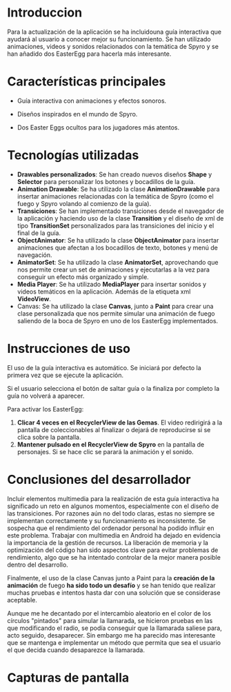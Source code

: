 # Introduccion
Para la actualización de la aplicación se ha incluidouna guía interactiva que ayudará al usuario a conocer mejor su funcionamiento. 
Se han utilizado animaciones, videos y sonidos relacionados con la temática de Spyro y se han añadido dos EasterEgg para hacerla más interesante. 

# Características principales

* Guía interactiva con animaciones y efectos sonoros.

* Diseños inspirados en el mundo de Spyro.

* Dos Easter Eggs ocultos para los jugadores más atentos.

# Tecnologías utilizadas

* **Drawables personalizados**: Se han creado nuevos diseños **Shape** y **Selector** para personalizar los botones y bocadillos de la guía.
* **Animation Drawable**: Se ha utilizado la clase **AnimationDrawable** para insertar animaciones relacionadas con la temática de Spyro (como el fuego y Spyro volando al comienzo de la guía). 
* **Transiciones**: Se han implementado transiciones desde el navegador de la aplicación y haciendo uso de la clase **Transition** y el diseño de xml de tipo **TransitionSet** personalizados para las transiciones del inicio y el final de la guía.
* **ObjectAnimator**: Se ha utilizado la clase **ObjectAnimator** para insertar animaciones que afectan a los bocadillos de texto, botones y menú de navegación.
* **AnimatorSet**: Se ha utilizado la clase **AnimatorSet**, aprovechando que nos permite crear un set de animaciones y ejecutarlas a la vez para conseguir un efecto más organizado y simple.
* **Media Player**: Se ha utilizado **MediaPlayer** para insertar sonidos y videos temáticos en la aplicación. Además de la etiqueta xml **VideoView**. 
* Canvas: Se ha utilizado la clase **Canvas**, junto a **Paint** para crear una clase personalizada que nos permite simular una animación de fuego saliendo de la boca de Spyro en uno de los EasterEgg implementados. 

# Instrucciones de uso 

El uso de la guía interactiva es automático. Se iniciará por defecto la primera vez que se ejecute la aplicación. 

Si el usuario selecciona el botón de saltar guía o la finaliza por completo la guía no volverá a aparecer. 

Para activar los EasterEgg: 

1. **Clicar 4 veces en el RecyclerView de las Gemas**. El video redirigirá a la pantalla de coleccionables al finalizar o dejará de reproducirse si se clica sobre la pantalla. 
2. **Mantener pulsado en el RecyclerView de Spyro** en la pantalla de personajes. Si se hace clic se parará la animación y el sonido. 

# Conclusiones del desarrollador 

Incluir elementos multimedia para la realización de esta guía interactiva ha significado un reto en algunos momentos, especialmente con el diseño de las transiciones. 
Por razones aún no del todo claras, estas no siempre se implementan correctamente y su funcionamiento es inconsistente. Se sospecha que el rendimiento del ordenador personal ha podido influir en este problema.
Trabajar con multimedia en Android ha dejado en evidencia la importancia de la gestión de recursos.
La liberación de memoria y la optimización del código han sido aspectos clave para evitar problemas de rendimiento, algo que se ha intentado controlar de la mejor manera posible dentro del desarrollo.

Finalmente, el uso de la clase Canvas junto a Paint para la **creación de la animación** de fuego **ha sido todo un desafío** y se han tenido que realizar muchas pruebas e intentos hasta dar con una solución que se considerase aceptable.

Aunque me he decantado por el intercambio aleatorio en el color de los círculos "pintados" para simular la llamarada, se hicieron pruebas en las que modificando el radio, se podía conseguir que la llamarada saliese para, acto seguido, desaparecer.
Sin embargo me ha parecido mas interesante que se mantenga e implementar un método que permita que sea el usuario el que decida cuando desaparezce la llamarada. 

# Capturas de pantalla



